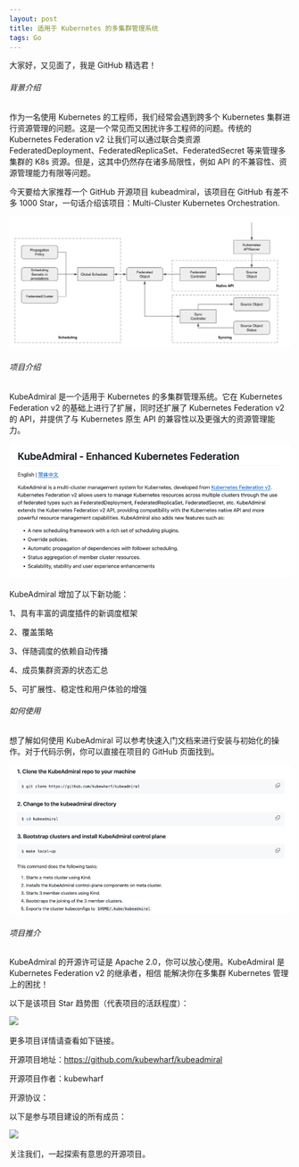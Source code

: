 ```yaml
---
layout: post
title: 适用于 Kubernetes 的多集群管理系统
tags: Go
---
```


大家好，又见面了，我是 GitHub 精选君！

###### 背景介绍

作为一名使用 Kubernetes 的工程师，我们经常会遇到跨多个 Kubernetes 集群进行资源管理的问题。这是一个常见而又困扰许多工程师的问题。传统的 Kubernetes Federation v2 让我们可以通过联合类资源 FederatedDeployment、FederatedReplicaSet、FederatedSecret 等来管理多集群的 K8s 资源。但是，这其中仍然存在诸多局限性，例如 API 的不兼容性、资源管理能力有限等问题。

今天要给大家推荐一个 GitHub 开源项目 kubeadmiral，该项目在 GitHub 有差不多 1000 Star，一句话介绍该项目：Multi-Cluster Kubernetes Orchestration.

![](https://raw.githubusercontent.com/kubewharf/kubeadmiral/master/./docs/images/arch.png)

###### 项目介绍

KubeAdmiral 是一个适用于 Kubernetes 的多集群管理系统。它在 Kubernetes Federation v2 的基础上进行了扩展，同时还扩展了 Kubernetes Federation v2 的 API，并提供了与 Kubernetes 原生 API 的兼容性以及更强大的资源管理能力。

![](https://raw.githubusercontent.com/ZhuPeng/pic/master/images/compress_image-20240515221320574.png)

KubeAdmiral 增加了以下新功能：

1、具有丰富的调度插件的新调度框架

2、覆盖策略

3、伴随调度的依赖自动传播

4、成员集群资源的状态汇总

5、可扩展性、稳定性和用户体验的增强

###### 如何使用

想了解如何使用 KubeAdmiral 可以参考快速入门文档来进行安装与初始化的操作。对于代码示例，你可以直接在项目的 GitHub 页面找到。 

![](https://raw.githubusercontent.com/ZhuPeng/pic/master/images/compress_image-20240406175758244.png)

###### 项目推介

KubeAdmiral 的开源许可证是 Apache 2.0，你可以放心使用。KubeAdmiral 是 Kubernetes Federation v2 的继承者，相信 能解决你在多集群 Kubernetes 管理上的困扰！


以下是该项目 Star 趋势图（代表项目的活跃程度）：

![](https://api.star-history.com/svg?repos=kubewharf/kubeadmiral&type=Timeline)

更多项目详情请查看如下链接。

开源项目地址：https://github.com/kubewharf/kubeadmiral 

开源项目作者：kubewharf

开源协议：

以下是参与项目建设的所有成员：

![](https://contrib.rocks/image?repo=kubewharf/kubeadmiral)

关注我们，一起探索有意思的开源项目。

